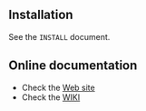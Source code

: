 Installation
------------

See the `INSTALL` document.

Online documentation
--------------------

- Check the [Web site](https://atcollab.github.io/at/)
- Check the [WIKI](https://github.com/atcollab/at/wiki)
